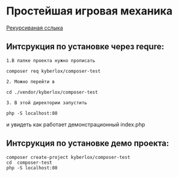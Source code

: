 # Простейшая игровая механика

<a href= "https://packagist.org/packages/kyberlox/composer-test">Рекурсиваная сслыка</a>

## Интсрукция по установке через requre:

    1.В папке проекта нужно прописать

```console
composer req kyberlox/composer-test
```

    2. Можно перейти в

```console
cd ./vendor/kyberlox/composer-test
```
    3. В этой директории запустить

```console
php -S localhost:80
```

и увидеть как работает демонстрационный index.php



## Интсрукция по установке демо проекта:

```console
composer create-project kyberlox/composer-test
cd  composer-test
php -S localhost:80
```
